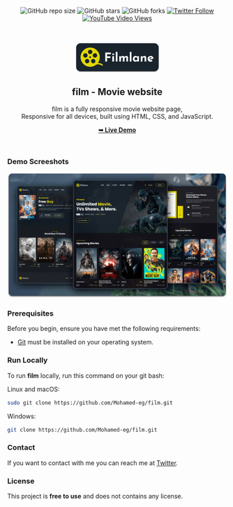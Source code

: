 <div align="center">
  
  ![GitHub repo size](https://img.shields.io/github/repo-size/Mohamed-eg/film)
  ![GitHub stars](https://img.shields.io/github/stars/Mohamed-eg/film?style=social)
  ![GitHub forks](https://img.shields.io/github/forks/Mohamed-eg/film?style=social)
[![Twitter Follow](https://img.shields.io/twitter/follow/Mohamed?style=social)](https://twitter.com/intent/follow?screen_name=Mohamed64998935)
  [![YouTube Video Views](https://img.shields.io/youtube/views/G-mEhvhWyw8?style=social)](https://www.youtube.com/@mohamedelshayb8251)

  <br />
  <br />
  
  <img src="./readme-images/project-logo.png" />

  <h2 align="center">film - Movie website</h2>

film is a fully responsive movie website page, <br />Responsive for all devices, built using HTML, CSS, and JavaScript.

<a href="https://Mohamed-eg.github.io/film/"><strong>➥ Live Demo</strong></a>

</div>

<br />

### Demo Screeshots

![film Desktop Demo](./readme-images/desktop.png "Desktop Demo")

### Prerequisites

Before you begin, ensure you have met the following requirements:

- [Git](https://git-scm.com/downloads "Download Git") must be installed on your operating system.

### Run Locally

To run **film** locally, run this command on your git bash:

Linux and macOS:

```bash
sudo git clone https://github.com/Mohamed-eg/film.git
```

Windows:

```bash
git clone https://github.com/Mohamed-eg/film.git
```

### Contact

If you want to contact with me you can reach me at [Twitter](https://twitter.com/Mohamed64998935).

### License

This project is **free to use** and does not contains any license.
